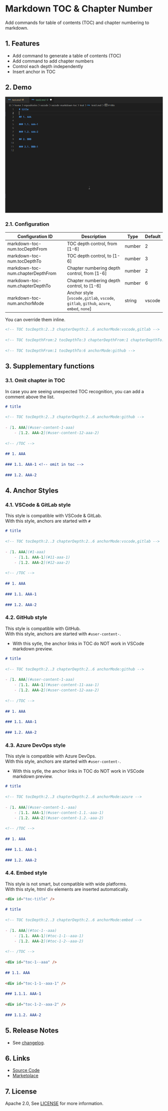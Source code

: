 # Markdown TOC & Chapter Number

Add commands for table of contents (TOC) and chapter numbering to markdown.

## 1. Features

- Add command to generate a table of contents (TOC)
- Add command to add chapter numbers
- Control each depth independently
- Insert anchor in TOC

## 2. Demo

![demo](images/insert.gif)

### 2.1. Configuration

| Configuration ID                  | Description                                                                            | Type   | Default |
| --------------------------------- | -------------------------------------------------------------------------------------- | ------ | ------- |
| markdown-toc-num.tocDepthFrom     | TOC depth control, from [1-6]                                                          | number | 2       |
| markdown-toc-num.tocDepthTo       | TOC depth control, to [1-6]                                                            | number | 3       |
| markdown-toc-num.chapterDepthFrom | Chapter numbering depth control, from [1-6]                                            | number | 2       |
| markdown-toc-num.chapterDepthTo   | Chapter numbering depth control, to [1-6]                                              | number | 6       |
| markdown-toc-num.anchorMode       | Anchor style [`vscode,gitlab`, `vscode`, `gitlab`, `github`, `azure`, `embed`, `none`] | string | vscode  |

You can override them inline.

```md
<!-- TOC tocDepth:2..3 chapterDepth:2..6 anchorMode:vscode,gitlab -->

<!-- TOC tocDepthFrom:2 tocDepthTo:3 chapterDepthFrom:1 chapterDepthTo:6 anchorMode:embed -->

<!-- TOC tocDepthFrom:1 tocDepthTo:6 anchorMode:github -->
```

## 3. Supplementary functions

### 3.1. Omit chapter in TOC

In case you are seeing unexpected TOC recognition, you can add a <!-- omit in toc --> comment above the list.

```md
# title

<!-- TOC tocDepth:2..3 chapterDepth:2..6 anchorMode:github -->

- [1. AAA](#user-content-1-aaa)
    - [1.2. AAA-2](#user-content-12-aaa-2)

<!-- /TOC -->

## 1. AAA

### 1.1. AAA-1 <!-- omit in toc -->

### 1.2. AAA-2
```

## 4. Anchor Styles

### 4.1. VSCode & GitLab style

This style is compatible with VSCode & GitLab.  
With this style, anchors are started with `#`

```md
# title

<!-- TOC tocDepth:2..3 chapterDepth:2..6 anchorMode:vscode,gitlab -->

- [1. AAA](#1-aaa)
    - [1.1. AAA-1](#11-aaa-1)
    - [1.2. AAA-2](#12-aaa-2)

<!-- /TOC -->

## 1. AAA

### 1.1. AAA-1

### 1.2. AAA-2
```

### 4.2. GitHub style

This style is compatible with GitHub.  
With this style, anchors are started with `#user-content-`.

- With this sytle, the anchor links in TOC do NOT work in VSCode markdown preview.

```md
# title

<!-- TOC tocDepth:2..3 chapterDepth:2..6 anchorMode:github -->

- [1. AAA](#user-content-1-aaa)
    - [1.1. AAA-1](#user-content-11-aaa-1)
    - [1.2. AAA-2](#user-content-12-aaa-2)

<!-- /TOC -->

## 1. AAA

### 1.1. AAA-1

### 1.2. AAA-2
```

### 4.3. Azure DevOps style

This style is compatible with Azure DevOps.  
With this style, anchors are started with `#user-content-`.

- With this sytle, the anchor links in TOC do NOT work in VSCode markdown preview.

```md
# title

<!-- TOC tocDepth:2..3 chapterDepth:2..6 anchorMode:azure -->

- [1. AAA](#user-content-1.-aaa)
    - [1.1. AAA-1](#user-content-1.1.-aaa-1)
    - [1.2. AAA-2](#user-content-1.2.-aaa-2)

<!-- /TOC -->

## 1. AAA

### 1.1. AAA-1

### 1.2. AAA-2
```

### 4.4. Embed style

This style is not smart, but compatible with wide platforms.  
With this style, html div elements are inserted automatically.

```md
<div id="toc-title" />

# title

<!-- TOC tocDepth:2..3 chapterDepth:2..6 anchorMode:embed -->

- [1. AAA](#toc-1--aaa)
    - [1.1. AAA-1](#toc-1-1--aaa-1)
    - [1.2. AAA-2](#toc-1-2--aaa-2)

<!-- /TOC -->

<div id="toc-1--aaa" />

## 1.1. AAA

<div id="toc-1-1--aaa-1" />

### 1.1.1. AAA-1

<div id="toc-1-2--aaa-2" />

### 1.1.2. AAA-2
```

## 5. Release Notes

- See [changelog](CHANGELOG.md).

## 6. Links

- [Source Code](https://github.com/takumisoft68/vscode-markdown-toc-num)
- [Marketplace](https://marketplace.visualstudio.com/items?itemName=TakumiI.markdown-toc-num)

## 7. License

Apache 2.0, See [LICENSE](LICENSE) for more information.
